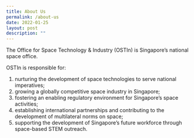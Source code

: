 ```yaml
---
title: About Us
permalink: /about-us
date: 2022-01-25
layout: post
description: ""
---
```

The Office for Space Technology & Industry (OSTIn) is Singapore’s national space office. 

OSTIn is responsible for: 
1. nurturing the development of space technologies to serve national imperatives;
2. growing a globally competitive space industry in Singapore; 
3. fostering an enabling regulatory environment for Singapore’s space activities;
4. establishing international partnerships and contributing to the development of multilateral norms on space; 
5. supporting the development of Singapore’s future workforce through space-based STEM outreach.
